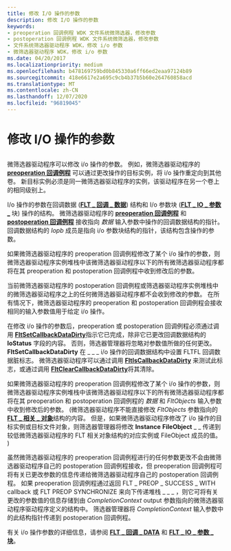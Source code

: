 ```yaml
---
title: 修改 I/O 操作的参数
description: 修改 I/O 操作的参数
keywords:
- preoperation 回调例程 WDK 文件系统微筛选器，修改参数
- postoperation 回调例程 WDK 文件系统微筛选器，修改参数
- 文件系统筛选器驱动程序 WDK，修改 i/o 参数
- 微筛选器驱动程序 WDK，修改 i/o 参数
ms.date: 04/20/2017
ms.localizationpriority: medium
ms.openlocfilehash: b478169759bd0b845330a6ff66ed2eaa97124b89
ms.sourcegitcommit: 418e6617e2a695c9cb4b37b5b60e264760858acd
ms.translationtype: MT
ms.contentlocale: zh-CN
ms.lasthandoff: 12/07/2020
ms.locfileid: "96819045"
---
```

# <a name="modifying-the-parameters-for-an-io-operation"></a>修改 I/O 操作的参数


## <span id="ddk_modifying_the_parameters_for_an_io_operation_if"></span><span id="DDK_MODIFYING_THE_PARAMETERS_FOR_AN_IO_OPERATION_IF"></span>


微筛选器驱动程序可以修改 i/o 操作的参数。 例如，微筛选器驱动程序的 [**preoperation 回调例程**](/windows-hardware/drivers/ddi/fltkernel/nc-fltkernel-pflt_pre_operation_callback) 可以通过更改操作的目标实例，将 i/o 操作重定向到其他卷。 新目标实例必须是同一微筛选器驱动程序的实例，该驱动程序在另一个卷上的相同级别上。

I/o 操作的参数在回调数据 ([**FLT \_ 回调 \_ 数据**](/windows-hardware/drivers/ddi/fltkernel/ns-fltkernel-_flt_callback_data)) 结构和 I/o 参数块 ([**FLT \_ IO \_ 参数 \_**](/windows-hardware/drivers/ddi/fltkernel/ns-fltkernel-_flt_io_parameter_block) 块) 操作的结构。 微筛选器驱动程序的 [**preoperation 回调例程**](/windows-hardware/drivers/ddi/fltkernel/nc-fltkernel-pflt_pre_operation_callback) 和 [**postoperation 回调例程**](/windows-hardware/drivers/ddi/fltkernel/nc-fltkernel-pflt_post_operation_callback) 接收指向 *数据* 输入参数中操作的回调数据结构的指针。 回调数据结构的 *Iopb* 成员是指向 i/o 参数块结构的指针，该结构包含操作的参数。

如果微筛选器驱动程序的 preoperation 回调例程修改了某个 i/o 操作的参数，则微筛选器驱动程序实例堆栈中该微筛选器驱动程序以下的所有微筛选器驱动程序都将在其 preoperation 和 postoperation 回调例程中收到修改后的参数。

当前微筛选器驱动程序的 postoperation 回调例程或筛选器驱动程序实例堆栈中的微筛选器驱动程序之上的任何微筛选器驱动程序都不会收到修改的参数。 在所有情况下，微筛选器驱动程序的 preoperation 和 postoperation 回调例程会接收相同的输入参数值用于给定 i/o 操作。

在修改 i/o 操作的参数后，preoperation 或 postoperation 回调例程必须通过调用 [**FltSetCallbackDataDirty**](/windows-hardware/drivers/ddi/fltkernel/nf-fltkernel-fltsetcallbackdatadirty)指示它已完成，除非它已更改回调数据结构的 **IoStatus** 字段的内容。 否则，筛选器管理器将忽略对参数值所做的任何更改。 **FltSetCallbackDataDirty** 在 \_ \_ \_ i/o 操作的回调数据结构中设置 FLTFL 回调数据脏标志。 微筛选器驱动程序可以通过调用 [**FltIsCallbackDataDirty**](/windows-hardware/drivers/ddi/fltkernel/nf-fltkernel-fltiscallbackdatadirty) 来测试此标志，或通过调用 [**FltClearCallbackDataDirty**](/windows-hardware/drivers/ddi/fltkernel/nf-fltkernel-fltclearcallbackdatadirty)将其清除。

如果微筛选器驱动程序的 preoperation 回调例程修改了某个 i/o 操作的参数，则微筛选器驱动程序实例堆栈中该微筛选器驱动程序以下的所有微筛选器驱动程序都将在其 preoperation 和 postoperation 回调例程的 *数据* 和 *FltObjects* 输入参数中收到修改后的参数。  (微筛选器驱动程序不能直接修改 *FltObjects* 参数指向的 [**FLT \_ 相关 \_ 对象**](/windows-hardware/drivers/ddi/fltkernel/ns-fltkernel-_flt_related_objects)结构的内容。 但是，如果微筛选器驱动程序修改了 i/o 操作的目标实例或目标文件对象，则筛选器管理器将修改 **Instance** **FileObject** \_ \_ 传递到较低微筛选器驱动程序的 FLT 相关对象结构的对应实例或 FileObject 成员的值。 ) 

虽然微筛选器驱动程序的 preoperation 回调例程进行的任何参数更改不会由微筛选器驱动程序自己的 postoperation 回调例程接收，但 preoperation 回调例程可将有关已更改参数的信息传递给微筛选器驱动程序自己的 postoperation 回调例程。 如果 preoperation 回调例程通过返回 FLT \_ PREOP \_ SUCCESS \_ WITH callback 或 FLT PREOP SYNCHRONIZE 来向下传递堆栈 \_ \_ \_ ，则它可将有关更改的参数值的信息存储到由 *CompletionContext* output 参数指向的微筛选器驱动程序驱动程序定义的结构中。 筛选器管理器将 *CompletionContext* 输入参数中的此结构指针传递到 postoperation 回调例程。

有关 i/o 操作参数的详细信息，请参阅 [**FLT \_ 回调 \_ DATA**](/windows-hardware/drivers/ddi/fltkernel/ns-fltkernel-_flt_callback_data) 和 [**FLT \_ IO \_ 参数 \_ 块**](/windows-hardware/drivers/ddi/fltkernel/ns-fltkernel-_flt_io_parameter_block)。

 

